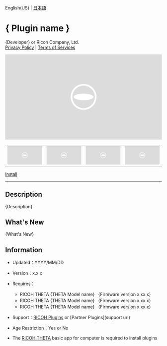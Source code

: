 English(US) | [日本語](README.ja.md)

# { Plugin name }
{Developer} or Ricoh Company, Ltd.  
[Privacy Policy](../README.md#privacy-policy) | [Terms of Services](../README.md#terms-of-services)

<div align="center">
 <img src="/resources/common/img/noimg.png">

 <table>
  <tr>
   <td><img src="/resources/common/img/noimg.png"></td>
   <td><img src="/resources/common/img/noimg.png"></td>
   <td><img src="/resources/common/img/noimg.png"></td>
   <td><img src="/resources/common/img/noimg.png"></td>
  </tr>
 </table>
</div>

[Install](installURL)

***

## Description
{Description}

## What's New
{What's New}

## Information
  * Updated：YYYY/MM/DD
  * Version：x.x.x
  * Requires：
    * RICOH THETA {THETA Model name} （Firmware version x.xx.x）
    * RICOH THETA {THETA Model name} （Firmware version x.xx.x）
    * RICOH THETA {THETA Model name} （Firmware version x.xx.x）
  * Support：[RICOH Plugins](https://support.theta360.com/en/) or [Partner Plugins](support url)
  * Age Restriction：Yes or No

* The [RICOH THETA](https://theta360.com/en/about/application/pc.html#app-detail-01) basic app for computer is required to install plugins
